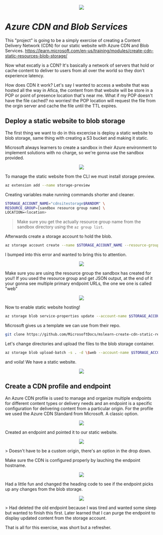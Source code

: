<p align="center">
  <img src="../010/assets/">
</p>

# *Azure CDN and Blob Services*

This "project" is going to be a simply exercise of creating a Content Delivery Network (CDN) for our static website with Azure CDN and Blob Services.
https://learn.microsoft.com/en-us/training/modules/create-cdn-static-resources-blob-storage/

Now what excatly is a CDN? It's basically a network of servers that hold or cache content to deliver to users from all over the world so they don't experience latency.

How does CDN it work? Let's say I wanted to access a website that was hosted all the way in Afica, the content from that website will be store in a POP or point of presence location that's near me. What if my POP doesn't have the file cached? no worries! the POP location will request the file from the orgin server and cache the file until the TTL expires.

## Deploy a static website to blob storage

The first thing we want to do in this excercise is deploy a static website to blob storage, same thing with creating a S3 bucket and making it static. 

Microsoft always learners to create a sandbox in their Azure environment to implement solutions with no charge, so we're gonna use the sandbox provided. 

<p align="center">
  <img src="../010/assets/sandbox.png">
</p>

To manage the static website from the CLI we must install storage preview.

```bash
az extension add --name storage-preview
```

Creating variables make running commands shorter and cleaner.

```bash
STORAGE_ACCOUNT_NAME="cdnsitestorage$RANDOM" \
RESOURCE_GROUP=[sandbox resource group name] \
LOCATION=<location>
``` 
> Make sure you get the actually resource group name from the sandbox directory using the ```az group list```.

Afterwards create a storage account to hold the blob.

```bash
az storage account create --name $STORAGE_ACCOUNT_NAME --resource-group $RESOURCE_GROUP --location $LOCATION --sku Standard_LRS --kind StorageV2
```

I bumped into this error and wanted to bring this to attention. 

<p align="center">
  <img src="../010/assets/error.png">
</p>

Make sure you are using the resource group the sandbox has created for you!! If you used the resource group and get JSON output, at the end of it your gonna see multiple primary endpoint URLs, the one we one is called "web"

<p align="center">
  <img src="../010/assets/web.png">
</p>

Now to enable static website hosting!

```bash
az storage blob service-properties update --account-name $STORAGE_ACCOUNT_NAME --static-website --404-document 404.html --index-document index.html
```

Microsoft gives us a template we can use from their repo.

```bash
git clone https://github.com/MicrosoftDocs/mslearn-create-cdn-static-resources-blob-storage source
```

Let's change directories and upload the files to the blob storage container.

```bash
az storage blob upload-batch -s . -d \$web --account-name $STORAGE_ACCOUNT_NAME
```

and voila! We have a static website.

<p align="center">
  <img src="../010/assets/website.png">
</p>

## Create a CDN profile and endpoint

An Azure CDN profile is used to manage and organize multiple endpoints for different content types or delivery needs and an endpoint is a specific configuration for delivering content from a particular origin. For the profile we used the Azure CDN Standard from Microsoft. A classic option.

<p align="center">
  <img src="../010/assets/profile.png">
</p>

Created an endpoint and pointed it to our static website.

<p align="center">
  <img src="../010/assets/endpoint.png">
</p>
> Doesn't have to be a custom origin, there's an option in the drop down.

Make sure the CDN is configured properly by lauching the endpoint hostname.

<p align="center">
  <img src="../010/assets/hostname.png">
</p>

Had a little fun and changed the heading code to see if the endpoint picks up any changes from the blob storage.

<p align="center">
  <img src="../010/assets/awesome.png">
</p>
> Had deleted the old endpoint because I was tired and wanted some sleep but wanted to finish this first. Later learned that I can purge the endpoint to display updated content from the storage account. 

That is all for this exercise, was short but a refresher. 